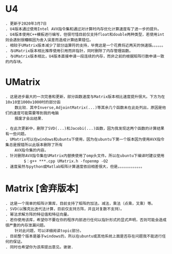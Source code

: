 # U4
    . 更新于2020年3月7日
    . U4版本通过使用Intel AVX指令集和通过对计算时内存优化计算速度有了进一步的提升。
    . U4版本使用C++模板进行编写，但很可惜目前仅支持float和double两种类型，若使用int则会遇到很糟糕因为舍入误差而造成计算结果错位。
    . 相较于UMatrix版本减少了部分运算符的支持，毕竟这是一个花费将近两天的快速版。。。。。。
    . 与UMatrix版本相比推荐使用引用而非指针，同时删除了内存管理函数。
    . 与UMatrix版本相比，U4版本直接申请一段连续的内存，而非之前的根据矩阵行数申请一致的内存块。

# UMatrix
    . 这是进步最大的一次完善和更新，部分函数速度与Matrix版本相比速度提升很大。下方为在10x10至1000x1000时的部分函
        数比较．其中Inverse,AdjointMatrix(...)等其余几个函数未在此处列出，原因是他们的速度可能需要等到我的电脑
        报废才会出结果．
    
    . 在此次更新中，删除了SVD(...)和Jacobi(...)函数，因为我发现这两个函数的计算结果有一些问题。
    . UMatrix可以在windows和ubuntu下使用，因为在ubuntu下第一个版本因为使用AVX指令集总是报错所以此版本删除了所有
        AVX指令集的内容。
    . 针对删除AVX指令集在UMatrix内替换使用了omp头文件。所以在ubuntu下编译时建议使用
            $：g++ ***.cpp UMatrix.h -fopenmp -O2
    . 速度虽然与python或Matlab矩阵计算速度依旧相差很大，但是。。。。。。。。。。。。。
    
    
# Matrix [舍弃版本]
    . 这是一个简单的矩阵计算库，目前支持了矩阵的加法，减法，乘法（点乘，叉乘）等。
    . SVD(以雅克比迭代法计算，目前仅支持方阵，并且对复数不支持）。
    . 幂法求解方阵的特征值和特征向量。
    . 若你使用该库，希望你不要在你的程序内部进行任何以指针形式的显式声明，否则可能会造成很严重的内存泄漏问题。
        针对此问题，可以详细阅读topic部分。
    . 目前整个版本是基于windows的，所以在ubuntu或其他系统上面是否存在问题我不能进行任何的保证。
    . 同时也希望你为该库提出意见。谢谢.
